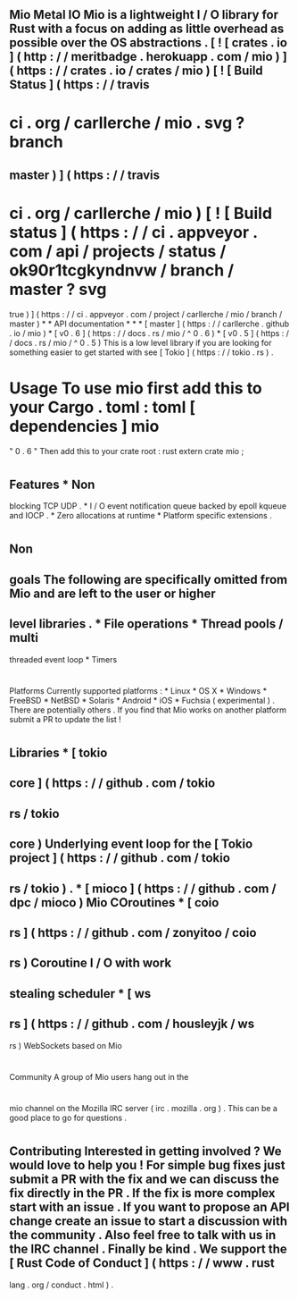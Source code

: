 #
Mio
Metal
IO
Mio
is
a
lightweight
I
/
O
library
for
Rust
with
a
focus
on
adding
as
little
overhead
as
possible
over
the
OS
abstractions
.
[
!
[
crates
.
io
]
(
http
:
/
/
meritbadge
.
herokuapp
.
com
/
mio
)
]
(
https
:
/
/
crates
.
io
/
crates
/
mio
)
[
!
[
Build
Status
]
(
https
:
/
/
travis
-
ci
.
org
/
carllerche
/
mio
.
svg
?
branch
=
master
)
]
(
https
:
/
/
travis
-
ci
.
org
/
carllerche
/
mio
)
[
!
[
Build
status
]
(
https
:
/
/
ci
.
appveyor
.
com
/
api
/
projects
/
status
/
ok90r1tcgkyndnvw
/
branch
/
master
?
svg
=
true
)
]
(
https
:
/
/
ci
.
appveyor
.
com
/
project
/
carllerche
/
mio
/
branch
/
master
)
*
*
API
documentation
*
*
*
[
master
]
(
https
:
/
/
carllerche
.
github
.
io
/
mio
)
*
[
v0
.
6
]
(
https
:
/
/
docs
.
rs
/
mio
/
^
0
.
6
)
*
[
v0
.
5
]
(
https
:
/
/
docs
.
rs
/
mio
/
^
0
.
5
)
This
is
a
low
level
library
if
you
are
looking
for
something
easier
to
get
started
with
see
[
Tokio
]
(
https
:
/
/
tokio
.
rs
)
.
#
#
Usage
To
use
mio
first
add
this
to
your
Cargo
.
toml
:
toml
[
dependencies
]
mio
=
"
0
.
6
"
Then
add
this
to
your
crate
root
:
rust
extern
crate
mio
;
#
#
Features
*
Non
-
blocking
TCP
UDP
.
*
I
/
O
event
notification
queue
backed
by
epoll
kqueue
and
IOCP
.
*
Zero
allocations
at
runtime
*
Platform
specific
extensions
.
#
#
Non
-
goals
The
following
are
specifically
omitted
from
Mio
and
are
left
to
the
user
or
higher
-
level
libraries
.
*
File
operations
*
Thread
pools
/
multi
-
threaded
event
loop
*
Timers
#
#
Platforms
Currently
supported
platforms
:
*
Linux
*
OS
X
*
Windows
*
FreeBSD
*
NetBSD
*
Solaris
*
Android
*
iOS
*
Fuchsia
(
experimental
)
.
There
are
potentially
others
.
If
you
find
that
Mio
works
on
another
platform
submit
a
PR
to
update
the
list
!
#
#
#
Libraries
*
[
tokio
-
core
]
(
https
:
/
/
github
.
com
/
tokio
-
rs
/
tokio
-
core
)
Underlying
event
loop
for
the
[
Tokio
project
]
(
https
:
/
/
github
.
com
/
tokio
-
rs
/
tokio
)
.
*
[
mioco
]
(
https
:
/
/
github
.
com
/
dpc
/
mioco
)
Mio
COroutines
*
[
coio
-
rs
]
(
https
:
/
/
github
.
com
/
zonyitoo
/
coio
-
rs
)
Coroutine
I
/
O
with
work
-
stealing
scheduler
*
[
ws
-
rs
]
(
https
:
/
/
github
.
com
/
housleyjk
/
ws
-
rs
)
WebSockets
based
on
Mio
#
#
Community
A
group
of
Mio
users
hang
out
in
the
#
mio
channel
on
the
Mozilla
IRC
server
(
irc
.
mozilla
.
org
)
.
This
can
be
a
good
place
to
go
for
questions
.
#
#
Contributing
Interested
in
getting
involved
?
We
would
love
to
help
you
!
For
simple
bug
fixes
just
submit
a
PR
with
the
fix
and
we
can
discuss
the
fix
directly
in
the
PR
.
If
the
fix
is
more
complex
start
with
an
issue
.
If
you
want
to
propose
an
API
change
create
an
issue
to
start
a
discussion
with
the
community
.
Also
feel
free
to
talk
with
us
in
the
IRC
channel
.
Finally
be
kind
.
We
support
the
[
Rust
Code
of
Conduct
]
(
https
:
/
/
www
.
rust
-
lang
.
org
/
conduct
.
html
)
.
